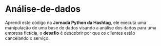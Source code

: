 # Análise-de-dados

Aprendi este código na **Jornada Python da Hashtag**, ele executa uma manipulação de uma base de dados visando a análise dos dados para uma empresa fictícia, o **desafio** é descobrir por que os clientes estão cancelando o serviço.
